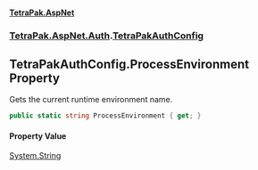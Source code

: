#### [TetraPak.AspNet](index.md 'index')
### [TetraPak.AspNet.Auth](TetraPak_AspNet_Auth.md 'TetraPak.AspNet.Auth').[TetraPakAuthConfig](TetraPak_AspNet_Auth_TetraPakAuthConfig.md 'TetraPak.AspNet.Auth.TetraPakAuthConfig')
## TetraPakAuthConfig.ProcessEnvironment Property
Gets the current runtime environment name.  
```csharp
public static string ProcessEnvironment { get; }
```
#### Property Value
[System.String](https://docs.microsoft.com/en-us/dotnet/api/System.String 'System.String')
